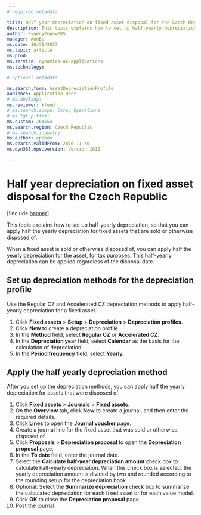 ```yaml
---
# required metadata

title: Half year depreciation on fixed asset disposal for the Czech Republic
description: This topic explains how to set up half-yearly depreciation, so that you can apply half the yearly depreciation for fixed assets that are sold or otherwise disposed of.
author: EvgenyPopovMBS
manager: AnnBe
ms.date: 10/31/2017
ms.topic: article
ms.prod: 
ms.service: dynamics-ax-applications
ms.technology: 

# optional metadata

ms.search.form: AssetDepreciationProfile
audience: Application User
# ms.devlang: 
ms.reviewer: kfend
# ms.search.scope: Core, Operations
# ms.tgt_pltfrm: 
ms.custom: 264554
ms.search.region: Czech Republic
# ms.search.industry: 
ms.author: epopov
ms.search.validFrom: 2016-11-30
ms.dyn365.ops.version: Version 1611

---
```


# Half year depreciation on fixed asset disposal for the Czech Republic

[!include [banner](../includes/banner.md)]

This topic explains how to set up half-yearly depreciation, so that you can apply half the yearly depreciation for fixed assets that are sold or otherwise disposed of.

When a fixed asset is sold or otherwise disposed of, you can apply half the yearly depreciation for the asset, for tax purposes. This half-yearly depreciation can be applied regardless of the disposal date.

## Set up depreciation methods for the depreciation profile
Use the Regular CZ and Accelerated CZ depreciation methods to apply half-yearly depreciation for a fixed asset.

1.  Click **Fixed assets** &gt; **Setup** &gt; **Depreciation** &gt; **Depreciation profiles**.
2.  Click **New** to create a depreciation profile.
3.  In the **Method** field, select **Regular CZ** or **Accelerated CZ**.
4.  In the **Depreciation year** field, select **Calendar** as the basis for the calculation of depreciation.
5.  In the **Period frequency** field, select **Yearly**.

## Apply the half yearly depreciation method
After you set up the depreciation methods, you can apply half the yearly depreciation for assets that were disposed of.

1.  Click **Fixed assets** &gt; **Journals** &gt; **Fixed assets**.
2.  On the **Overview** tab, click **New** to create a journal, and then enter the required details.
3.  Click **Lines** to open the **Journal voucher** page.
4.  Create a journal line for the fixed asset that was sold or otherwise disposed of.
5.  Click **Proposals** &gt; **Depreciation proposal** to open the **Depreciation proposal** page.
6.  In the **To date** field, enter the journal date.
7.  Select the **Calculate half-year depreciation amount** check box to calculate half-yearly depreciation. When this check box is selected, the yearly depreciation amount is divided by two and rounded according to the rounding setup for the depreciation book.
8.  Optional: Select the **Summarize depreciation** check box to summarize the calculated depreciation for each fixed asset or for each value model.
9.  Click **OK** to close the **Depreciation proposal** page.
10. Post the journal.




